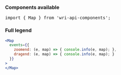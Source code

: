 ### Components available
<pre>
import { Map } from 'wri-api-components';
</pre>

### Full legend
```jsx
<Map
  events={{
    zoomend: (e, map) => { console.info(e, map); },
    dragend: (e, map) => { console.info(e, map); }
  }}  
>
</Map>
```